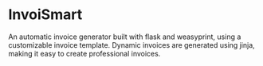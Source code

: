 # InvoiSmart

An automatic invoice generator built with flask and weasyprint, using a customizable invoice template. Dynamic invoices are generated using jinja, making it easy to create professional invoices.
